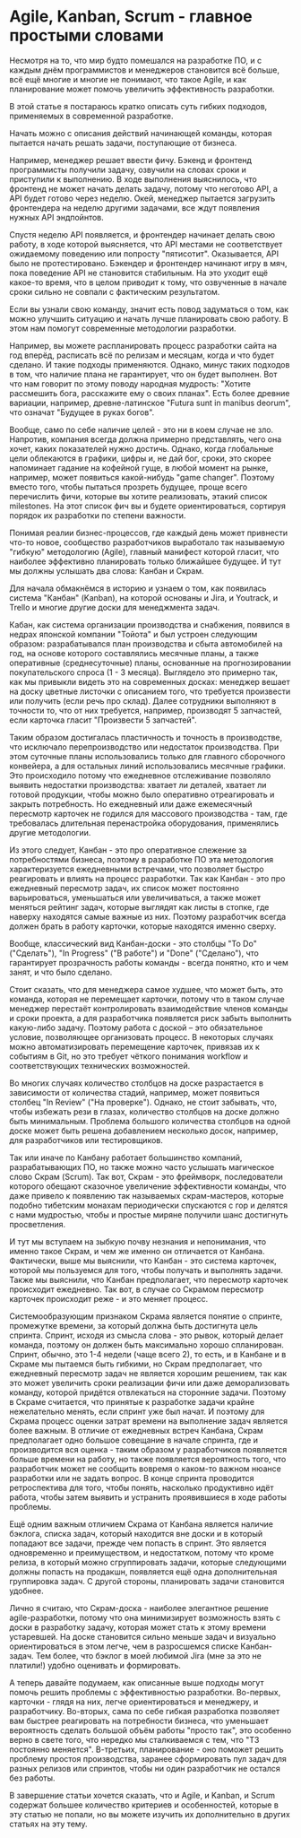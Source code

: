 # Agile, Kanban, Scrum - главное простыми словами

Несмотря на то, что мир будто помешался на разработке ПО, и с каждым днём программистов и менеджеров становится всё больше, всё ещё многие и многие не понимают, что такое Agile, и как планирование может помочь увеличить эффективность разработки.

В этой статье я постараюсь кратко описать суть гибких подходов, применяемых в современной разработке.

Начать можно с описания действий начинающей команды, которая пытается начать решать задачи, поступающие от бизнеса.

Например, менеджер решает ввести фичу. Бэкенд и фронтенд программисты получили задачу, озвучили на словах сроки и приступили к выполнению. В ходе выполнения выяснилось, что фронтенд не может начать делать задачу, потому что неготово API, а API будет готово через неделю. Окей, менеджер пытается загрузить фронтендера на неделю другими задачами, все ждут появления нужных API эндпойнтов.

Спустя неделю API появляется, и фронтендер начинает делать свою работу, в ходе которой выясняется, что API местами не соответствует ожидаемому поведению или попросту "пятисотит". Оказывается, API было не протестировано. Бэкендер и фронтендер начинают игру в мяч, пока поведение API не становится стабильным. На это уходит ещё какое-то время, что в целом приводит к тому, что озвученные в начале сроки сильно не совпали с фактическим результатом.

Если вы узнали свою команду, значит есть повод задуматься о том, как можно улучшить ситуацию и начать лучше планировать свою работу. В этом нам помогут современные методологии разработки.

Например, вы можете распланировать процесс разработки сайта на год вперёд, расписать всё по релизам и месяцам, когда и что будет сделано. И такие подходы применяются. Однако, минус таких подходов в том, что наличие плана не гарантирует, что он будет выполнен. Вот что нам говорит по этому поводу народная мудрость: "Хотите рассмешить бога, расскажите ему о своих планах". Есть более древние вариации, например, древне-латинское "Futura sunt in manibus deorum", что означат "Будущее в руках богов".

Вообще, само по себе наличие целей - это ни в коем случае не зло. Напротив, компания всегда должна примерно представлять, чего она хочет, каких показателей нужно достичь. Однако, когда глобальные цели облекаются в графики, цифры и, не дай бог, сроки, это скорее напоминает гадание на кофейной гуще, в любой момент на рынке, например, может появиться какой-нибудь "game changer". Поэтому вместо того, чтобы пытаться прозреть будущее, проще всего перечислить фичи, которые вы хотите реализовать, этакий список milestones. На этот список фич вы и будете ориентироваться, сортируя порядок их разработки по степени важности.

Понимая реалии бизнес-процессов, где каждый день может привнести что-то новое, сообщество разработчиков выработало так называемую "гибкую" методологию (Agile), главный манифест которой гласит, что наиболее эффективно планировать только ближайшее будущее. И тут мы должны услышать два слова: Канбан и Скрам.

Для начала обмакнёмся в историю и узнаем о том, как появилась система "Канбан" (Kanban), на которой основаны и Jira, и Youtrack, и Trello и многие другие доски для менеджмента задач.

Кабан, как система организации производства и снабжения, появился в недрах японской компании "Тойота" и был устроен следующим образом: разрабатывался план производства и сбыта автомобилей на год, на основе которого составлялись месячные планы, а также оперативные (среднесуточные) планы, основанные на прогнозировании покупательского спроса (1 - 3 месяца). Выглядело это примерно так, как мы привыкли видеть это на современных досках: менеджер вешает на доску цветные листочки с описанием того, что требуется произвести или получить (если речь про склад). Далее сотрудники выполняют в точности то, что от них требуется, например, производят 5 запчастей, если карточка гласит "Произвести 5 запчастей".

Таким образом достигалась пластичность и точность в производстве, что исключало перепроизводство или недостаток производства. При этом суточные планы использовались только для главного сборочного конвейера, а для остальных линий использовались месячные графики. Это происходило потому что ежедневное отслеживание позволяло выявить недостатки производства: хватает ли деталей, хватает ли готовой продукции, чтобы можно было оперативно отреагировать и закрыть потребность. Но ежедневный или даже ежемесячный пересмотр карточек не годился для массового производства - там, где требовалась длительная перенастройка оборудования, применялись другие методологии.

Из этого следует, Канбан - это про оперативное слежение за потребностями бизнеса, поэтому в разработке ПО эта методология характеризуется ежедневными встречами, что позволяет быстро реагировать и влиять на процесс разработки. Так как Канбан - это про ежедневный пересмотр задач, их список может постоянно варьироваться, уменьшаться или увеличиваться, а также может меняться рейтинг задач, которые выглядят как листы в стопке, где наверху находятся самые важные из них. Поэтому разработчик всегда должен брать в работу карточки, которые находятся именно сверху.

Вообще, классический вид Канбан-доски - это столбцы "To Do" ("Сделать"), "In Progress" ("В работе") и "Done" ("Сделано"), что гарантирует прозрачность работы команды - всегда понятно, кто и чем занят, и что было сделано.

Стоит сказать, что для менеджера самое худшее, что может быть, это команда, которая не перемещает карточки, потому что в таком случае менеджер перестаёт контролировать взаимодействие членов команды и сроки проекта, а для разработчика появляется риск забыть выполнить какую-либо задачу. Поэтому работа с доской – это обязательное условие, позволяющее организовать процесс. В некоторых случаях можно автоматизировать перемещение карточек, привязав их к событиям в Git, но это требует чёткого понимания workflow и соответствующих технических возможностей.

Во многих случаях количество столбцов на доске разрастается в зависимости от количества стадий, например, может появиться столбец "In Review" ("На проверке"). Однако, не стоит забывать, что, чтобы избежать рези в глазах, количество столбцов на доске должно быть минимальным. Проблема большого количества столбцов на одной доске может быть решена добавлением несколько досок, например, для разработчиков или тестировщиков.

Так или иначе по Канбану работает большинство компаний, разрабатывающих ПО, но также можно часто услышать магическое слово Скрам (Scrum). Так вот, Скрам - это фреймворк, последователи которого обещают сказочное увеличение эффективности команды, что даже привело к появлению так называемых скрам-мастеров, которые подобно тибетским монахам периодически спускаются с гор и делятся с нами мудростью, чтобы и простые миряне получили шанс достигнуть просветления.

И тут мы вступаем на зыбкую почву незнания и непонимания, что именно такое Скрам, и чем же именно он отличается от Канбана. Фактически, выше мы выяснили, что Канбан - это система карточек, которой мы пользуемся для того, чтобы получать и выполнять задачи. Также мы выяснили, что Канбан предполагает, что пересмотр карточек происходит ежедневно. Так вот, в случае со Скрамом пересмотр карточек происходит реже - и это меняет процесс.

Системообразующим признаком Скрама является понятие о спринте, промежутке времени, за который должна быть достигнута цель спринта. Спринт, исходя из смысла слова - это рывок, который делает команда, поэтому он должен быть максимально хорошо спланирован. Спринт, обычно, это 1-4 недели (чаще всего 2), то есть, и в Канбане и в Скраме мы пытаемся быть гибкими, но Скрам предполагает, что ежедневный пересмотр задач не является хорошим решением, так как это может увеличить сроки реализации фичи или даже деморализовать команду, которой придётся отвлекаться на сторонние задачи. Поэтому в Скраме считается, что принятые к разработке задачи крайне нежелательно менять, если спринт уже был начат. И поэтому для Скрама процесс оценки затрат времени на выполнение задач является более важным. В отличие от ежедневных встреч Канбана, Скрам предполагает одно большое совещание в начале спринта, где и производится вся оценка - таким образом у разработчиков появляется больше времени на работу, но также появляется вероятность того, что разработчик может не сообщить вовремя о каком-то важном нюансе разработки или не задать вопрос. В конце спринта проводится ретроспектива для того, чтобы понять, насколько продуктивно идёт работа, чтобы затем выявить и устранить проявившиеся в ходе работы проблемы.

Ещё одним важным отличием Скрама от Канбана является наличие бэклога, списка задач, который находится вне доски и в который попадают все задачи, прежде чем попасть в спринт. Это является одновременно и преимуществом, и недостатком, потому что кроме релиза, в который можно сгруппировать задачи, которые следующими должны попасть на продакшн, появляется ещё одна дополнительная группировка задач. С другой стороны, планировать задачи становится удобнее.

Лично я считаю, что Скрам-доска - наиболее элегантное решение agile-разработки, потому что она минимизирует возможность взять с доски в разработку задачу, которая может стать к этому времени устаревшей. На доске становится сильно меньше задач и визуально ориентироваться в этом легче, чем в разросшемся списке Канбан-задач. Тем более, что бэклог в моей любимой Jira (мне за это не платили!) удобно оценивать и формировать.

А теперь давайте подумаем, как описанные выше подходы могут помочь решить проблемы с эффективностью разработки. Во-первых, карточки - глядя на них, легче ориентироваться и менеджеру, и разработчику. Во-вторых, сама по себе гибкая разработка позволяет вам быстрее реагировать на потребности бизнеса, что уменьшает вероятность сделать большой объём работы "просто так", это особенно верно в свете того, что нередко мы сталкиваемся с тем, что "ТЗ постоянно меняется". В-третьих, планирование - оно поможет решить проблему простоя производства, заранее сформировать пул задач для разных релизов или спринтов, чтобы ни один разработчик не остался без работы.

В завершение статьи хочется сказать, что и Agile, и Kanban, и Scrum содержат большее количество критериев и особенностей, которые в эту статью не попали, но вы можете изучить их дополнительно в других статьях на эту тему.
